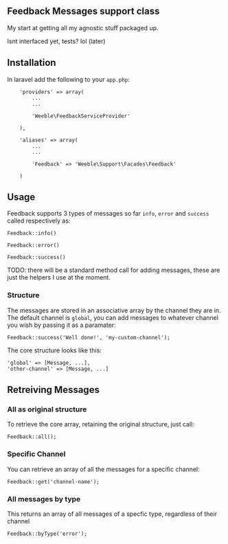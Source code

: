 ## Feedback Messages support class

My start at getting all my agnostic stuff packaged up.

Isnt interfaced yet, tests? lol (later)

## Installation

In laravel add the following to your ```app.php```:
```
	'providers' => array(
		...
		...

		'Weeble\FeedbackServiceProvider'

	),

	'aliases' => array(
		...
		...

		'Feedback' => 'Weeble\Support\Facades\Feedback'

	)
```

## Usage

Feedback supports 3 types of messages so far `info`, `error` and `success` called respectively as:
```
Feedback::info()
```
```
Feedback::error()
```
```
Feedback::success()
```

TODO: there will be a standard method call for adding messages, these are just the helpers I use at the moment.

### Structure

The messages are stored in an associative array by the channel they are in. The default channel is `global`, you can add messages to whatever channel you wish by passing it as a paramater:
```
Feedback::success('Well done!', 'my-custom-channel');
```

The core structure looks like this:
```
'global' => [Message, ...],
'other-channel' => [Message, ...]
```


## Retreiving Messages

### All as original structure

To retrieve the core array, retaining the original structure, just call:
```
Feedback::all();
```

### Specific Channel

You can retrieve an array of all the messages for a specific channel:
```
Feedback::get('channel-name');
```

### All messages by type

This returns an array of all messages of a specfic type, regardless of their channel
```
Feedback::byType('error');
```